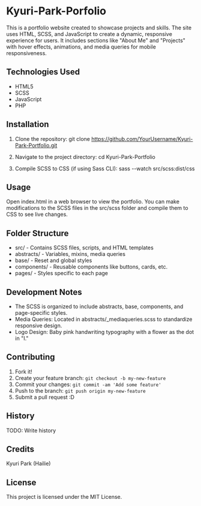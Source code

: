 # Kyuri-Park-Porfolio
This is a portfolio website created to showcase projects and skills. The site uses HTML, SCSS, and JavaScript to create a dynamic, responsive experience for users. It includes sections like "About Me" and "Projects" with hover effects, animations, and media queries for mobile responsiveness.

## Technologies Used
* HTML5
* SCSS
* JavaScript
* PHP

## Installation
1. Clone the repository:
git clone https://github.com/YourUsername/Kyuri-Park-Portfolio.git

2. Navigate to the project directory:
cd Kyuri-Park-Portfolio

3. Compile SCSS to CSS (if using Sass CLI):
sass --watch src/scss:dist/css


## Usage
Open index.html in a web browser to view the portfolio. You can make modifications to the SCSS files in the src/scss folder and compile them to CSS to see live changes.

## Folder Structure
* src/ - Contains SCSS files, scripts, and HTML templates
* abstracts/ - Variables, mixins, media queries
* base/ - Reset and global styles
* components/ - Reusable components like buttons, cards, etc.
* pages/ - Styles specific to each page

## Development Notes
* The SCSS is organized to include abstracts, base, components, and page-specific styles.
* Media Queries: Located in abstracts/_mediaqueries.scss to standardize responsive design.
* Logo Design: Baby pink handwriting typography with a flower as the dot in "I."

## Contributing
1. Fork it!
2. Create your feature branch: `git checkout -b my-new-feature`
3. Commit your changes: `git commit -am 'Add some feature'`
4. Push to the branch: `git push origin my-new-feature`
5. Submit a pull request :D

## History
TODO: Write history

## Credits
Kyuri Park (Hailie)

## License
This project is licensed under the MIT License.